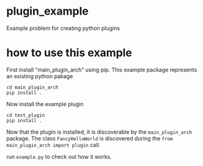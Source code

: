 # plugin_example
Example problem for creating python plugins

# how to use this example
First install "main_plugin_arch" using pip. This example package represents an existing python pakage
```commandline
cd main_plugin_arch
pip install .
```

Now install the example plugin
```commandline
cd test_plugin
pip install .
```

Now that the plugin is installed, it is discoverable by the `main_plugin_arch` package. The class `FancyHelloWorld`
is discovered during the `from main_plugin_arch import plugin` call.

run `example.py` to check out how it works.